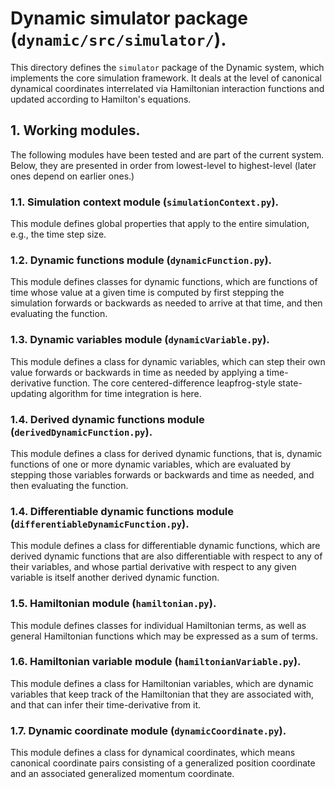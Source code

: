 # Dynamic simulator package (`dynamic/src/simulator/`).

This directory defines the `simulator` package of the Dynamic system, 
which implements the core simulation framework.  It deals at the level
of canonical dynamical coordinates interrelated via Hamiltonian 
interaction functions and updated according to Hamilton's equations.

## 1. Working modules.

The following modules have been tested and are part of the
current system.  Below, they are presented in order from 
lowest-level to highest-level (later ones depend on earlier 
ones.)

### 1.1. Simulation context module (`simulationContext.py`).

This module defines global properties that apply to the entire 
simulation, e.g., the time step size.

### 1.2. Dynamic functions module (`dynamicFunction.py`).

This module defines classes for dynamic functions, which are 
functions of time whose value at a given time is computed by
first stepping the simulation forwards or backwards as needed
to arrive at that time, and then evaluating the function.

### 1.3. Dynamic variables module (`dynamicVariable.py`).

This module defines a class for dynamic variables, which can 
step their own value forwards or backwards in time as needed 
by applying a time-derivative function.  The core 
centered-difference leapfrog-style state-updating algorithm 
for time integration is here.

### 1.4. Derived dynamic functions module (`derivedDynamicFunction.py`).

This module defines a class for derived dynamic functions, that is,
dynamic functions of one or more dynamic variables, which are evaluated
by stepping those variables forwards or backwards and time as needed,
and then evaluating the function.

### 1.4. Differentiable dynamic functions module (`differentiableDynamicFunction.py`).

This module defines a class for differentiable dynamic functions,
which are derived dynamic functions that are also differentiable
with respect to any of their variables, and whose partial derivative
with respect to any given variable is itself another derived dynamic 
function.

### 1.5. Hamiltonian module (`hamiltonian.py`).

This module defines classes for individual Hamiltonian terms, as 
well as general Hamiltonian functions which may be expressed as
a sum of terms.

### 1.6. Hamiltonian variable module (`hamiltonianVariable.py`).

This module defines a class for Hamiltonian variables, which are
dynamic variables that keep track of the Hamiltonian that they are 
associated with, and that can infer their time-derivative from it.

### 1.7. Dynamic coordinate module (`dynamicCoordinate.py`).

This module defines a class for dynamical coordinates, which means
canonical coordinate pairs consisting of a generalized position
coordinate and an associated generalized momentum coordinate.
